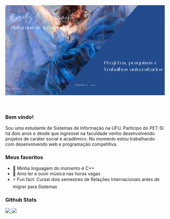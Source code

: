 <!--
**Murielly-Nascimento/Murielly-Nascimento** is a ✨ _special_ ✨ repository because its `README.md` (this file) appears on your GitHub profile.

Here are some ideas to get you started:

- 🔭 I’m currently working on ...
- 🌱 I’m currently learning ...
- 👯 I’m looking to collaborate on ...
- 🤔 I’m looking for help with ...
- 💬 Ask me about ...
- 📫 How to reach me: ...
- 😄 Pronouns: ...
- ⚡ Fun fact: ...
-->

<body>
    <header><img src = "imagens/BlueBird.png" alt = "template of mny profile"></header>
    <main>
        <article>
            <section>
                <h3>Bem vindo!</h3>
                <p>Sou uma estudante de Sistemas de Informação na UFU. Participo do PET-SI há dois anos
                    e desde que ingressei na faculdade venho desenvolvendo projetos de caráter social e
                    acadêmico. No momento estou trabalhando com desenvolvendo web e programação competitiva.
                </p>
            </section>
            <section>
                <h3>Meus favoritos</h3>
                <ul>
                    <li>🔭 Minha linguagem do momento é C++</li>
                    <li> 🌱 Amo ler e ouvir música nas horas vagas</a></li>
                    <li>⚡ Fun fact: Cursei dois semestres de Relações Internacionais antes de migrar para Sistemas</li>
                </ul>
            </section>
            <section>
                <h3>Github Stats</h3>
                <div align="left">
                    <a href="https://github.com/Murielly-Nascimento">
                    <img height="180em" src="https://github-readme-stats.vercel.app/api?username=Murielly-Nascimento&show_icons=true&theme=midnight-purple&include_all_commits=true&count_private=true"/>
                    <img height="180em" src="https://github-readme-stats.vercel.app/api/top-langs/?username=Murielly-Nascimento&layout=compact&langs_count=7&theme=midnight-purple"/>
                </div>
            </section>
        </article>
    </main>
</body>
